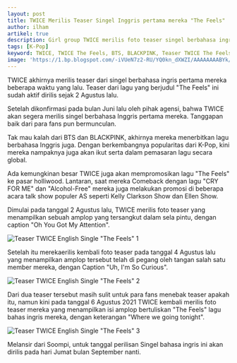 ```yaml
---
layout: post
title: TWICE Merilis Teaser Singel Inggris pertama mereka "The Feels"
author: ilham
artikel: true
description: Girl group TWICE merilis foto teaser singel berbahasa ingris pertama mereka beberapa waktu yang lalu.
tags: [K-Pop]
keyword: TWICE, TWICE The Feels, BTS, BLACKPINK, Teaser TWICE The Feels
image: 'https://1.bp.blogspot.com/-iVUeN7z2-RU/YQ0kn_dXWZI/AAAAAAAABYk/ENm1lcsWMvkyBm0zVfALb_8yrZLbM7_CQCLcBGAsYHQ/s0/IMG_20210806_190024.jpg'
---
```

TWICE akhirnya merilis teaser dari singel berbahasa ingris pertama mereka beberapa waktu yang lalu. Teaser dari lagu yang berjudul "The Feels" ini sudah aktif dirilis sejak 2 Agustus lalu.

Setelah dikonfirmasi pada bulan Juni lalu oleh pihak agensi, bahwa TWICE akan segera merilis singel berbahasa Inggris pertama mereka. Tanggapan baik dari para fans pun bermunculan.

Tak mau kalah dari BTS dan BLACKPINK, akhirnya mereka menerbitkan lagu berbahasa Inggris juga. Dengan berkembangnya popularitas dari K-Pop, kini mereka nampaknya juga akan ikut serta dalam pemasaran lagu secara global.

Ada kemungkinan besar TWICE juga akan mempromosikan lagu "The Feels" ke pasar holliwood. Lantaran, saat mereka Comeback dengan lagu "CRY FOR ME" dan "Alcohol-Free" mereka juga melakukan promosi di beberapa acara talk show populer AS seperti Kelly Clarkson Show dan Ellen Show.

Dimulai pada tanggal 2 Agustus lalu, TWICE merilis foto teaser yang menampilkan sebuah amplop yang tersangkut dalam sela pintu, dengan caption "Oh You Got My Attention".

![Teaser TWICE English Single "The Feels" 1](https://0.soompi.io/wp-content/uploads/2021/08/05210551/twice-2-800x450.jpeg)

Setelah itu merekaerilis kembali foto teaser pada tanggal 4 Agustus lalu yang menampilkan amplop tersebut telah di pegang oleh tangan salah satu member mereka, dengan Caption "Uh, I'm So Curious".

![Teaser TWICE English Single "The Feels" 2](https://0.soompi.io/wp-content/uploads/2021/08/05210617/twice-1-800x450.jpeg)

Dari dua teaser tersebut masih sulit untuk para fans menebak teaser apakah itu, namun kini pada tanggal 6 Agustus 2021 TWICE kembali merilis foto teaser mereka yang menampilkan isi amplop bertuliskan "The Feels" lagu bahas ingris mereka, dengan keterangan "Where we going tonight".

![Teaser TWICE English Single "The Feels" 3](https://1.bp.blogspot.com/-f1iNIhkshKQ/YQ0smQgFhxI/AAAAAAAABYs/UW7-C5RAYmsrs6IODYku9OlqQ_hz_KX8wCLcBGAsYHQ/s0/twice-800x450.jpeg)

Melansir dari Soompi, untuk tanggal perilisan Singel bahasa ingris ini akan dirilis pada hari Jumat bulan September nanti.
